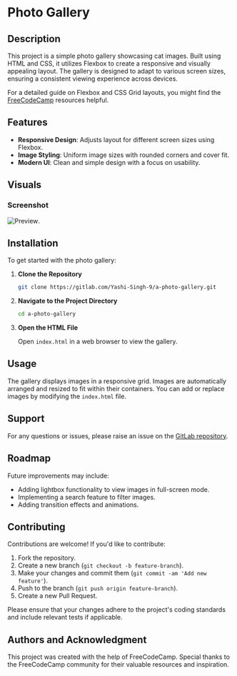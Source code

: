 # Photo Gallery

## Description

This project is a simple photo gallery showcasing cat images. Built using HTML and CSS, it utilizes Flexbox to create a responsive and visually appealing layout. The gallery is designed to adapt to various screen sizes, ensuring a consistent viewing experience across devices.

For a detailed guide on Flexbox and CSS Grid layouts, you might find the [FreeCodeCamp](https://www.freecodecamp.org/) resources helpful.

## Features

- **Responsive Design**: Adjusts layout for different screen sizes using Flexbox.
- **Image Styling**: Uniform image sizes with rounded corners and cover fit.
- **Modern UI**: Clean and simple design with a focus on usability.

## Visuals

### Screenshot

![Preview](Preview.png).

## Installation

To get started with the photo gallery:

1. **Clone the Repository**

   ```bash
   git clone https://gitlab.com/Yashi-Singh-9/a-photo-gallery.git
   ```

2. **Navigate to the Project Directory**

   ```bash
   cd a-photo-gallery
   ```

3. **Open the HTML File**

   Open `index.html` in a web browser to view the gallery.

## Usage

The gallery displays images in a responsive grid. Images are automatically arranged and resized to fit within their containers. You can add or replace images by modifying the `index.html` file.

## Support

For any questions or issues, please raise an issue on the [GitLab repository](https://gitlab.com/Yashi-Singh-9/a-photo-gallery/issues).

## Roadmap

Future improvements may include:

- Adding lightbox functionality to view images in full-screen mode.
- Implementing a search feature to filter images.
- Adding transition effects and animations.

## Contributing

Contributions are welcome! If you'd like to contribute:

1. Fork the repository.
2. Create a new branch (`git checkout -b feature-branch`).
3. Make your changes and commit them (`git commit -am 'Add new feature'`).
4. Push to the branch (`git push origin feature-branch`).
5. Create a new Pull Request.

Please ensure that your changes adhere to the project's coding standards and include relevant tests if applicable.

## Authors and Acknowledgment

This project was created with the help of FreeCodeCamp. Special thanks to the FreeCodeCamp community for their valuable resources and inspiration.